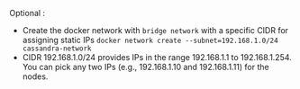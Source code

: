 
Optional : 

- Create the docker network with `bridge network` with a specific CIDR for assigning static IPs `docker network create --subnet=192.168.1.0/24 cassandra-network`
- CIDR 192.168.1.0/24 provides IPs in the range 192.168.1.1 to 192.168.1.254. You can pick any two IPs (e.g., 192.168.1.10 and 192.168.1.11) for the nodes.

